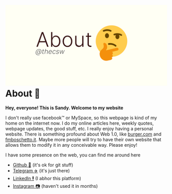 ![preview](./preview.png)
About 🤔
=======

**Hey, everyone! This is Sandy. Welcome to my website**

I don\'t really use facebook™ or MySpace, so this webpage is kind of my
home on the internet now. I do my online articles here, weekly quotes,
webpage updates, the good stuff, etc. I really enjoy having a personal
website. There is something profound about Web 1.0, like
[burger.com](http://burger.com) and
[fmboschetto.it](http://fmboschetto.it). Maybe more people will try to
have their own website that allows them to modify it in any conceivable
way. Please enjoy!

I have some presence on the web, you can find me around here

-   [Github 🐙](https://github.com/thecsw) (it\'s ok for git stuff)
-   [Telegram ✈️](https://t.me/thecsw) (it\'s just there)
-   [LinkedIn 🕴](https://www.linkedin.com/in/thecsw) (I abhor this
    platform)
-   [Instagram 📷](https://www.instagram.com/sandy_uraz) (haven\'t used
    it in months)
